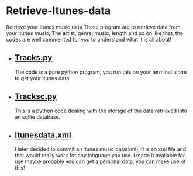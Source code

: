 # Retrieve-Itunes-data
Retrieve your Itunes music data
These program are to retrieve data from your itunes music; The artist, genre, music, length and so on like that, the codes are well commented for you to understand what it is all
about!

- ## [Tracks.py](https://github.com/chryz-hub/py-projects/blob/master/all-python-codes/retri-itunes-data/tracks.py)
     The code is a pure python program, you run this on your terminal alone to get your itunes data
     
- ## [Tracksc.py](https://github.com/chryz-hub/py-projects/blob/master/all-python-codes/retri-itunes-data/tracksc.py)
   This is a python code dealing with the storage of the data retrieved into an sqlite database. 

- ## [Itunesdata.xml](https://github.com/chryz-hub/py-projects/blob/master/all-python-codes/retri-itunes-data/itunesdata.xml)
    I later decided to commit an itunes music data(xml), it is an xml file and that would really work for any language you use. I made it available for use maybe probably you can get a personal data, you can make use of this!

